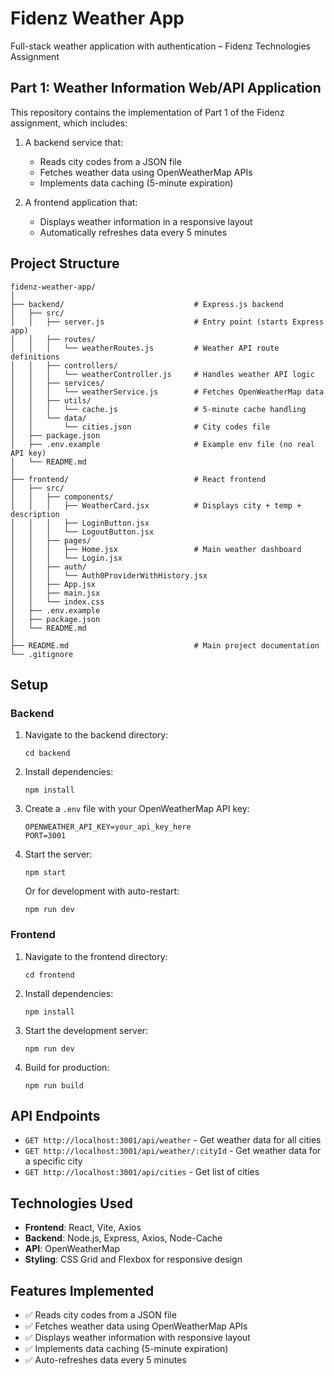 # Fidenz Weather App

Full-stack weather application with authentication – Fidenz Technologies Assignment

## Part 1: Weather Information Web/API Application

This repository contains the implementation of Part 1 of the Fidenz assignment, which includes:

1. A backend service that:
   - Reads city codes from a JSON file
   - Fetches weather data using OpenWeatherMap APIs
   - Implements data caching (5-minute expiration)

2. A frontend application that:
   - Displays weather information in a responsive layout
   - Automatically refreshes data every 5 minutes

## Project Structure

```
fidenz-weather-app/
│
├── backend/                             # Express.js backend
│   ├── src/
│   │   ├── server.js                    # Entry point (starts Express app)
│   │   ├── routes/
│   │   │   └── weatherRoutes.js         # Weather API route definitions
│   │   ├── controllers/
│   │   │   └── weatherController.js     # Handles weather API logic
│   │   ├── services/
│   │   │   └── weatherService.js        # Fetches OpenWeatherMap data
│   │   ├── utils/
│   │   │   └── cache.js                 # 5-minute cache handling
│   │   └── data/
│   │       └── cities.json              # City codes file
│   ├── package.json
│   ├── .env.example                     # Example env file (no real API key)
│   └── README.md
│
├── frontend/                            # React frontend
│   ├── src/
│   │   ├── components/
│   │   │   ├── WeatherCard.jsx          # Displays city + temp + description
│   │   │   ├── LoginButton.jsx
│   │   │   └── LogoutButton.jsx
│   │   ├── pages/
│   │   │   ├── Home.jsx                 # Main weather dashboard
│   │   │   └── Login.jsx
│   │   ├── auth/
│   │   │   └── Auth0ProviderWithHistory.jsx
│   │   ├── App.jsx
│   │   ├── main.jsx
│   │   └── index.css
│   ├── .env.example
│   ├── package.json
│   └── README.md
│
├── README.md                            # Main project documentation
└── .gitignore
```

## Setup

### Backend

1. Navigate to the backend directory:
   ```
   cd backend
   ```

2. Install dependencies:
   ```
   npm install
   ```

3. Create a `.env` file with your OpenWeatherMap API key:
   ```
   OPENWEATHER_API_KEY=your_api_key_here
   PORT=3001
   ```

4. Start the server:
   ```
   npm start
   ```
   
   Or for development with auto-restart:
   ```
   npm run dev
   ```

### Frontend

1. Navigate to the frontend directory:
   ```
   cd frontend
   ```

2. Install dependencies:
   ```
   npm install
   ```

3. Start the development server:
   ```
   npm run dev
   ```

4. Build for production:
   ```
   npm run build
   ```

## API Endpoints

- `GET http://localhost:3001/api/weather` - Get weather data for all cities
- `GET http://localhost:3001/api/weather/:cityId` - Get weather data for a specific city
- `GET http://localhost:3001/api/cities` - Get list of cities

## Technologies Used

- **Frontend**: React, Vite, Axios
- **Backend**: Node.js, Express, Axios, Node-Cache
- **API**: OpenWeatherMap
- **Styling**: CSS Grid and Flexbox for responsive design

## Features Implemented

- ✅ Reads city codes from a JSON file
- ✅ Fetches weather data using OpenWeatherMap APIs
- ✅ Displays weather information with responsive layout
- ✅ Implements data caching (5-minute expiration)
- ✅ Auto-refreshes data every 5 minutes